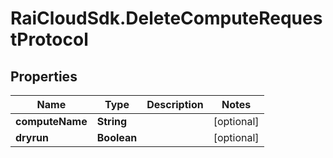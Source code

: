 # RaiCloudSdk.DeleteComputeRequestProtocol

## Properties

Name | Type | Description | Notes
------------ | ------------- | ------------- | -------------
**computeName** | **String** |  | [optional] 
**dryrun** | **Boolean** |  | [optional] 


